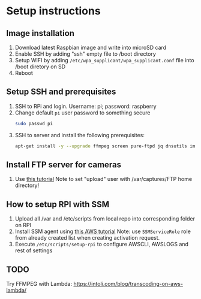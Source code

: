 # Setup instructions #

## Image installation ##

 1. Download latest Raspbian image and write into microSD card
 1. Enable SSH by adding "ssh" empty file to /boot directory
 1. Setup WIFI by adding `/etc/wpa_supplicant/wpa_supplicant.conf` file into /boot diretory on SD
 1. Reboot

## Setup SSH and prerequisites ##

 1. SSH to RPi and login. Username: pi; password: raspberry
 1. Change default `pi` user password to something secure
    ``` bash
    sudo passwd pi
    ```
 1. SSH to server and install the following prerequisites:
    ``` bash
    apt-get install -y --upgrade ffmpeg screen pure-ftpd jq dnsutils imagemagick
    ```

## Install FTP server for cameras ##

 1. Use [this tutorial](https://www.raspberrypi.org/documentation/remote-access/ftp.md)
 Note to set "upload" user with /var/captures/FTP home directory!

## How to setup RPI with SSM ##

 1. Upload all /var and /etc/scripts from local repo into corresponding folder on RPI
 1. Install SSM agent using [this AWS tutorial](https://docs.aws.amazon.com/systems-manager/latest/userguide/sysman-manual-agent-install.html#agent-install-raspbianjessie)
 Note: use `SSMServiceRole` role from already created list when creating activation request.
 1. Execute `/etc/scripts/setup-rpi` to configure AWSCLI, AWSLOGS and rest of settings

## TODO ##

Try FFMPEG with Lambda: https://intoli.com/blog/transcoding-on-aws-lambda/